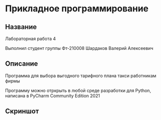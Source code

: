 # Прикладное программирование
## Название 
Лабораторная работа 4

Выполнил студент группы Фт-210008 Шардаков Валерий Алексеевич
## Описание
Программа для выбора выгодного тарифного плана такси работникам фирмы

Программу можно отркрыть в любой среде разработки для Python, написана в PyCharm Community Edition 2021
## Скриншот
